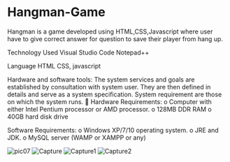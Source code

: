 # Hangman-Game
Hangman is a game developed using HTML,CSS,Javascript where user have to give correct answer for question to save their player from hang up.

Technology Used Visual Studio Code Notepad++ 

Language HTML CSS, javascript

Hardware and software tools: The system services and goals are established by consultation with system user. They are then defined in details and serve as a system specification. System requirement are those on which the system runs.  Hardware Requirements: o Computer with either Intel Pentium processor or AMD processor. o 128MB DDR RAM o 40GB hard disk drive

Software Requirements: o Windows XP/7/10 operating system. o JRE and JDK. o MySQL server (WAMP or XAMPP or any)


![pic07](https://user-images.githubusercontent.com/57304666/82601640-dc739100-9b7d-11ea-85c9-ce32f0db7c6f.jpg)
![Capture](https://user-images.githubusercontent.com/57304666/82601642-dc739100-9b7d-11ea-947c-cf18883e3523.jpg)
![Capture1](https://user-images.githubusercontent.com/57304666/82601637-dbdafa80-9b7d-11ea-8663-137a7139ee75.jpg)
![Capture2](https://user-images.githubusercontent.com/57304666/82601639-dc739100-9b7d-11ea-868e-2b0dae45dca9.jpg)


